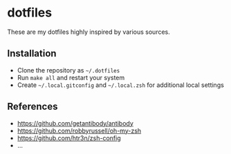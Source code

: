 # dotfiles

These are my dotfiles highly inspired by various sources.

## Installation
- Clone the repository as `~/.dotfiles`
- Run `make all` and restart your system
- Create `~/.local.gitconfig` and `~/.local.zsh` for additional local settings

## References
- https://github.com/getantibody/antibody
- https://github.com/robbyrussell/oh-my-zsh
- https://github.com/htr3n/zsh-config
- ...
